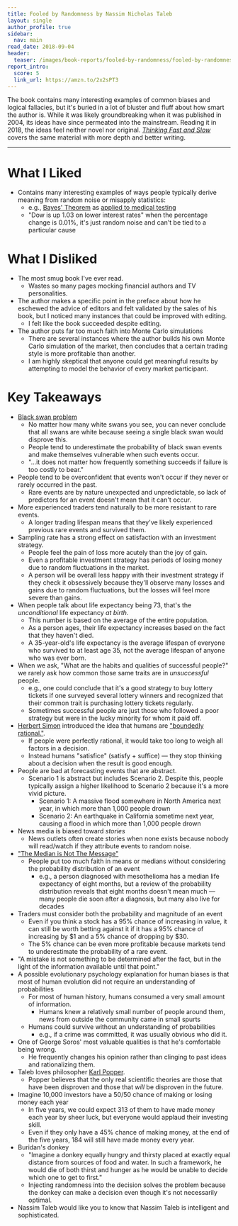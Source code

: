 ```yaml
---
title: Fooled by Randomness by Nassim Nicholas Taleb
layout: single
author_profile: true
sidebar:
  nav: main
read_date: 2018-09-04
header:
  teaser: /images/book-reports/fooled-by-randomness/fooled-by-randomness.jpg
report_intro:
  score: 5
  link_url: https://amzn.to/2x2sPT3
---
```


The book contains many interesting examples of common biases and logical fallacies, but it's buried in a lot of bluster and fluff about how smart the author is. While it was likely groundbreaking when it was published in 2004, its ideas have since permeated into the mainstream. Reading it in 2018, the ideas feel neither novel nor original. [*Thinking Fast and Slow*](https://amzn.to/2oXDdaZ) covers the same material with more depth and better writing.

<div style="clear: both;"></div>

<!--more-->

---

# What I Liked

* Contains many interesting examples of ways people typically derive meaning from random noise or misapply statistics:
  * e.g., [Bayes' Theorem](https://en.wikipedia.org/wiki/Bayes%27_theorem) as [applied to medical testing](http://sphweb.bumc.bu.edu/otlt/MPH-Modules/BS/BS704_Probability/BS704_Probability6.html)
  * "Dow is up 1.03 on lower interest rates" when the percentage change is 0.01%, it's just random noise and can't be tied to a particular cause

# What I Disliked

* The most smug book I've ever read.
  * Wastes so many pages mocking financial authors and TV personalities.
* The author makes a specific point in the preface about how he eschewed the advice of editors and felt validated by the sales of his book, but I noticed many instances that could be improved with editing.
  * I felt like the book succeeded despite editing.
* The author puts far too much faith into Monte Carlo simulations
  * There are several instances where the author builds his own Monte Carlo simulation of the market, then concludes that a certain trading style is more profitable than another.
  * I am highly skeptical that anyone could get meaningful results by attempting to model the behavior of every market participant.

# Key Takeaways

* [Black swan problem](https://en.wikipedia.org/wiki/Problem_of_induction)
  * No matter how many white swans you see, you can never conclude that all swans are white because seeing a single black swan would disprove this.
  * People tend to underestimate the probability of black swan events and make themselves vulnerable when such events occur.
  * "...it does not matter how frequently something succeeds if failure is too costly to bear."
* People tend to be overconfident that events won't occur if they never or rarely occurred in the past.
  * Rare events are by nature unexpected and unpredictable, so lack of predictors for an event doesn't mean that it can't occur.
* More experienced traders tend naturally to be more resistant to rare events.
  * A longer trading lifespan means that they've likely experienced previous rare events and survived them.
* Sampling rate has a strong effect on satisfaction with an investment strategy.
  * People feel the pain of loss more acutely than the joy of gain.
  * Even a profitable investment strategy has periods of losing money due to random fluctuations in the market.
  * A person will be overall less happy with their investment strategy if they check it obsessively because they'll observe many losses and gains due to random fluctuations, but the losses will feel more severe than gains.
* When people talk about life expectancy being 73, that's the *unconditional* life expectancy *at birth*.
  * This number is based on the average of the entire population.
  * As a person ages, their life expectancy increases based on the fact that they haven't died.
  * A 35-year-old's life expectancy is the average lifespan of everyone who survived to at least age 35, not the average lifespan of anyone who was ever born.
* When we ask, "What are the habits and qualities of successful people?" we rarely ask how common those same traits are in *unsuccessful* people.
  * e.g., one could conclude that it's a good strategy to buy lottery tickets if one surveyed several lottery winners and recognized that their common trait is purchasing lottery tickets regularly.
  * Sometimes successful people are just those who followed a poor strategy but were in the lucky minority for whom it paid off.
* [Herbert Simon](https://en.wikipedia.org/wiki/Herbert_A._Simon) introduced the idea that humans are ["boundedly rational."](https://en.wikipedia.org/wiki/Bounded_rationality).
  * If people were perfectly rational, it would take too long to weigh all factors in a decision.
  * Instead humans "satisfice" (satisfy + suffice) &mdash; they stop thinking about a decision when the result is good enough.
* People are bad at forecasting events that are abstract.
  * Scenario 1 is abstract but includes Scenario 2. Despite this, people typically assign a higher likelihood to Scenario 2 because it's a more vivid picture.
    * Scenario 1: A massive flood somewhere in North America next year, in which more than 1,000 people drown
    * Scenario 2: An earthquake in California sometime next year, causing a flood in which more than 1,000 people drown
* News media is biased toward *stories*
  * News outlets often create stories when none exists because nobody will read/watch if they attribute events to random noise.
* ["The Median is Not The Message"](https://people.umass.edu/biep540w/pdf/Stephen%20Jay%20Gould.pdf)
  * People put too much faith in means or medians without considering the probability distribution of an event
    * e.g., a person diagnosed with mesothelioma has a median life expectancy of eight months, but a review of the probability distribution reveals that eight months doesn't mean much &mdash; many people die soon after a diagnosis, but many also live for decades
* Traders must consider both the probability and magnitude of an event
  * Even if you think a stock has a 95% chance of increasing in value, it can still be worth betting against it if it has a 95% chance of increasing by $1 and a 5% chance of dropping by $30.
  * The 5% chance can be even more profitable because markets tend to underestimate the probability of a rare event.
* "A mistake is not something to be determined after the fact, but in the light of the information available until that point."
* A possible evolutionary psychology explanation for human biases is that most of human evolution did not require an understanding of probabilities
  * For most of human history, humans consumed a very small amount of information.
    * Humans knew a relatively small number of people around them, news from outside the community came in small spurts
  * Humans could survive without an understanding of probabilities
    * e.g., if a crime was committed, it was usually obvious who did it.
* One of George Soros' most valuable qualities is that he's comfortable being wrong.
  * He frequently changes his opinion rather than clinging to past ideas and rationalizing them.
* Taleb loves philosopher [Karl Popper](https://en.wikipedia.org/wiki/Karl_Popper).
  * Popper believes that the only real scientific theories are those that have been disproven and those that *will* be disproven in the future.
* Imagine 10,000 investors have a 50/50 chance of making or losing money each year
  * In five years, we could expect 313 of them to have made money each year by sheer luck, but everyone would applaud their investing skill.
  * Even if they only have a 45% chance of making money, at the end of the five years, 184 will still have made money every year.
* Buridan's donkey
  * "Imagine a donkey equally hungry and thirsty placed at exactly equal distance from sources of food and water. In such a framework, he would die of both thirst and hunger as he would be unable to decide which one to get to first."
  * Injecting randomness into the decision solves the problem because the donkey can make a decision even though it's not necessarily optimal.
* Nassim Taleb would like you to know that Nassim Taleb is intelligent and sophisticated.